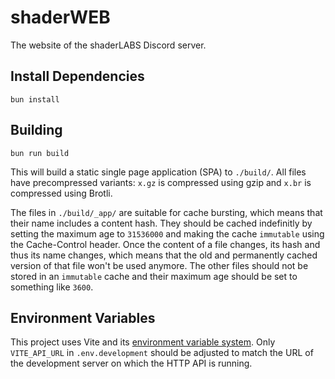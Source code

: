 # shaderWEB

The website of the shaderLABS Discord server.

## Install Dependencies

```properties
bun install
```

## Building

```properties
bun run build
```

This will build a static single page application (SPA) to `./build/`. All files have precompressed variants: `x.gz` is compressed using gzip and `x.br` is compressed using Brotli.

The files in `./build/_app/` are suitable for cache bursting, which means that their name includes a content hash. They should be cached indefinitly by setting the maximum age to `31536000` and making the cache `immutable` using the Cache-Control header. Once the content of a file changes, its hash and thus its name changes, which means that the old and permanently cached version of that file won't be used anymore. The other files should not be stored in an `immutable` cache and their maximum age should be set to something like `3600`.

## Environment Variables

This project uses Vite and its [environment variable system](https://vitejs.dev/guide/env-and-mode.html). Only `VITE_API_URL` in `.env.development` should be adjusted to match the URL of the development server on which the HTTP API is running.
